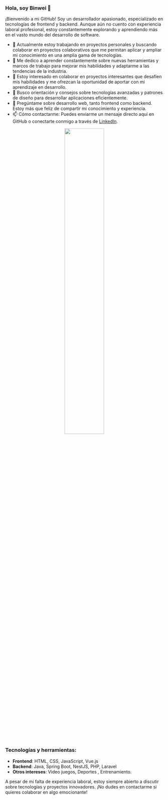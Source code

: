 
### Hola, soy Binwei 👋


¡Bienvenido a mi GitHub! Soy un desarrollador apasionado, especializado en tecnologías de frontend y backend. Aunque aún no cuento con experiencia laboral profesional, estoy constantemente explorando y aprendiendo más en el vasto mundo del desarrollo de software.

- 🔭 Actualmente estoy trabajando en proyectos personales y buscando colaborar en proyectos colaborativos que me permitan aplicar y ampliar mi conocimiento en una amplia gama de tecnologías.
- 🌱 Me dedico a aprender constantemente sobre nuevas herramientas y marcos de trabajo para mejorar mis habilidades y adaptarme a las tendencias de la industria.
- 👯 Estoy interesado en colaborar en proyectos interesantes que desafíen mis habilidades y me ofrezcan la oportunidad de aportar con mi aprendizaje en desarrollo.
- 🤔 Busco orientación y consejos sobre tecnologías avanzadas y patrones de diseño para desarrollar aplicaciones eficientemente.
- 💬 Pregúntame sobre desarrollo web, tanto frontend como backend. Estoy más que feliz de compartir mi conocimiento y experiencia.
- 📫 Cómo contactarme: Puedes enviarme un mensaje directo aquí en GitHub o conectarte conmigo a través de [LinkedIn](https://www.linkedin.com/in/wang-binwei-a5226829a/).

<div align=center><img width="50%" src="https://steamuserimages-a.akamaihd.net/ugc/1631947648964785474/81CBA15178466DD47195A239232202E78987B714/?imw=637&imh=358&ima=fit&impolicy=Letterbox&imcolor=%23000000&letterbox=true"></div>


### Tecnologías y herramientas:

- **Frontend**: HTML, CSS, JavaScript, Vue.js
- **Backend**: Java, Spring Boot, NestJS, PHP, Laravel
- **Otros intereses**: Video juegos, Deportes , Entrenamiento.

A pesar de mi falta de experiencia laboral, estoy siempre abierto a discutir sobre tecnologías y proyectos innovadores. ¡No dudes en contactarme si quieres colaborar en algo emocionante!
